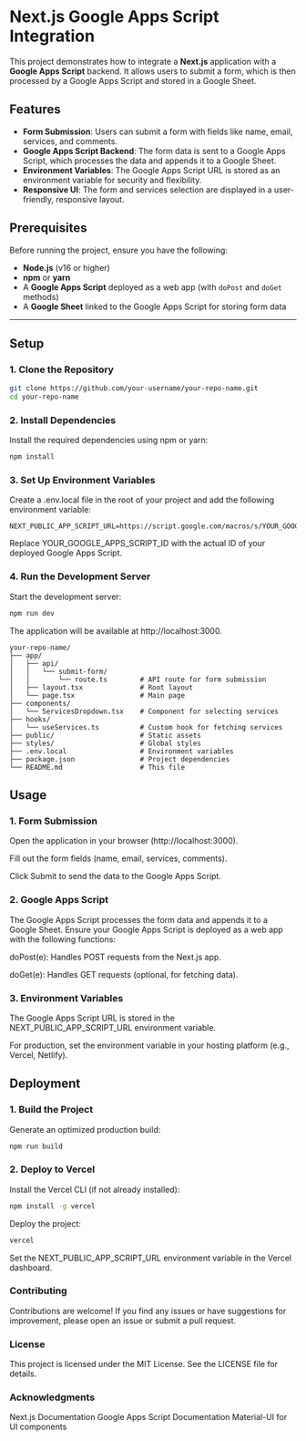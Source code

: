 # Next.js Google Apps Script Integration

This project demonstrates how to integrate a **Next.js** application with a **Google Apps Script** backend. It allows users to submit a form, which is then processed by a Google Apps Script and stored in a Google Sheet.

## Features

- **Form Submission**: Users can submit a form with fields like name, email, services, and comments.
- **Google Apps Script Backend**: The form data is sent to a Google Apps Script, which processes the data and appends it to a Google Sheet.
- **Environment Variables**: The Google Apps Script URL is stored as an environment variable for security and flexibility.
- **Responsive UI**: The form and services selection are displayed in a user-friendly, responsive layout.

## Prerequisites

Before running the project, ensure you have the following:

- **Node.js** (v16 or higher)
- **npm** or **yarn**
- A **Google Apps Script** deployed as a web app (with `doPost` and `doGet` methods)
- A **Google Sheet** linked to the Google Apps Script for storing form data

---

## Setup

### 1. Clone the Repository

```bash
git clone https://github.com/your-username/your-repo-name.git
cd your-repo-name
```

### 2. Install Dependencies
Install the required dependencies using npm or yarn:

```bash Copy
npm install
```

### 3. Set Up Environment Variables
Create a .env.local file in the root of your project and add the following environment variable:

``` env Copy
NEXT_PUBLIC_APP_SCRIPT_URL=https://script.google.com/macros/s/YOUR_GOOGLE_APPS_SCRIPT_ID/exec
```

Replace YOUR_GOOGLE_APPS_SCRIPT_ID with the actual ID of your deployed Google Apps Script.

### 4. Run the Development Server
Start the development server:

``` bash Copy
npm run dev
```
The application will be available at http://localhost:3000.

``` Project Structure Copy
your-repo-name/
├── app/
│   ├── api/
│   │   └── submit-form/
│   │       └── route.ts        # API route for form submission
│   ├── layout.tsx              # Root layout
│   └── page.tsx                # Main page
├── components/
│   └── ServicesDropdown.tsx    # Component for selecting services
├── hooks/
│   └── useServices.ts          # Custom hook for fetching services
├── public/                     # Static assets
├── styles/                     # Global styles
├── .env.local                  # Environment variables
├── package.json                # Project dependencies
└── README.md                   # This file
```

## Usage

### 1. Form Submission
Open the application in your browser (http://localhost:3000).

Fill out the form fields (name, email, services, comments).

Click Submit to send the data to the Google Apps Script.

### 2. Google Apps Script
The Google Apps Script processes the form data and appends it to a Google Sheet. Ensure your Google Apps Script is deployed as a web app with the following functions:

doPost(e): Handles POST requests from the Next.js app.

doGet(e): Handles GET requests (optional, for fetching data).

### 3. Environment Variables
The Google Apps Script URL is stored in the NEXT_PUBLIC_APP_SCRIPT_URL environment variable.

For production, set the environment variable in your hosting platform (e.g., Vercel, Netlify).

## Deployment
### 1. Build the Project
Generate an optimized production build:

```bash Copy
npm run build
```

### 2. Deploy to Vercel
Install the Vercel CLI (if not already installed):

```bash Copy
npm install -g vercel
```

Deploy the project:


```bash 
vercel
```

Set the NEXT_PUBLIC_APP_SCRIPT_URL environment variable in the Vercel dashboard.

### Contributing
Contributions are welcome! If you find any issues or have suggestions for improvement, please open an issue or submit a pull request.

### License
This project is licensed under the MIT License. See the LICENSE file for details.

### Acknowledgments
Next.js Documentation
Google Apps Script Documentation
Material-UI for UI components